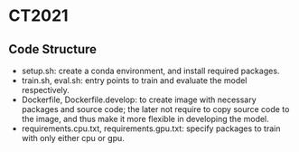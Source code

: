 # CT2021
## Code Structure
- setup.sh: create a conda environment, and install required packages.
- train.sh, eval.sh: entry points to train and evaluate the model respectively.
- Dockerfile, Dockerfile.develop: to create image with necessary packages and source code; the later not require to copy source code to the image, and thus make it more flexible in developing the model.
- requirements.cpu.txt, requirements.gpu.txt: specify packages to train with only either cpu or gpu.  
